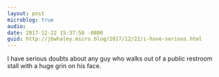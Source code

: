 ```yaml
---
layout: post
microblog: true
audio: 
date: 2017-12-22 15:37:58 -0800
guid: http://jbwhaley.micro.blog/2017/12/22/i-have-serious.html
---
```

I have serious doubts about any guy who walks out of a public restroom stall with a huge grin on his face.
